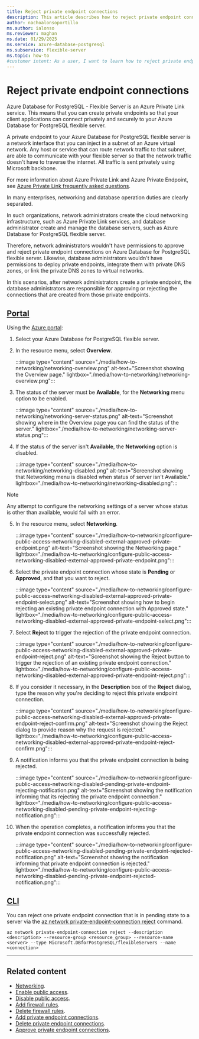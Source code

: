 ```yaml
---
title: Reject private endpoint connections
description: This article describes how to reject private endpoint connections to an Azure Database for PostgreSQL flexible server.
author: nachoalonsoportillo
ms.author: ialonso
ms.reviewer: maghan
ms.date: 01/29/2025
ms.service: azure-database-postgresql
ms.subservice: flexible-server
ms.topic: how-to
#customer intent: As a user, I want to learn how to reject private endpoint connections to an Azure Database for PostgreSQL flexible server.
---
```


# Reject private endpoint connections

Azure Database for PostgreSQL - Flexible Server is an Azure Private Link service. This means that you can create private endpoints so that your client applications can connect privately and securely to your Azure Database for PostgreSQL flexible server.

A private endpoint to your Azure Database for PostgreSQL flexible server is a network interface that you can inject in a subnet of an Azure virtual network. Any host or service that can route network traffic to that subnet, are able to communicate with your flexible server so that the network traffic doesn't have to traverse the internet. All traffic is sent privately using Microsoft backbone.

For more information about Azure Private Link and Azure Private Endpoint, see [Azure Private Link frequently asked questions](/azure/private-link/private-link-faq).

In many enterprises, networking and database operation duties are clearly separated.

In such organizations, network administrators create the cloud networking infrastructure, such as Azure Private Link services, and database administrator create and manage the database servers, such as Azure Database for PostgreSQL flexible server.

Therefore, network administrators wouldn't have permissions to approve and reject private endpoint connections on Azure Database for PostgreSQL flexible server. Likewise, database administrators wouldn't have permissions to deploy private endpoints, integrate them with private DNS zones, or link the private DNS zones to virtual networks.

In this scenarios, after network administrators create a private endpoint, the database administrators are responsible for approving or rejecting the connections that are created from those private endpoints.

## [Portal](#tab/portal-reject-private-endpoint-connections)

Using the [Azure portal](https://portal.azure.com/):

1. Select your Azure Database for PostgreSQL flexible server.

2. In the resource menu, select **Overview**.

    :::image type="content" source="./media/how-to-networking/networking-overview.png" alt-text="Screenshot showing the Overview page." lightbox="./media/how-to-networking/networking-overview.png":::

3. The status of the server must be **Available**, for the **Networking** menu option to be enabled.

    :::image type="content" source="./media/how-to-networking/networking-server-status.png" alt-text="Screenshot showing where in the Overview page you can find the status of the server." lightbox="./media/how-to-networking/networking-server-status.png":::

4. If the status of the server isn't **Available**, the **Networking** option is disabled.

    :::image type="content" source="./media/how-to-networking/networking-disabled.png" alt-text="Screenshot showing that Networking menu is disabled when status of server isn't Available." lightbox="./media/how-to-networking/networking-disabled.png":::

> [!NOTE]
> Any attempt to configure the networking settings of a server whose status is other than available, would fail with an error.

5. In the resource menu, select **Networking**.

    :::image type="content" source="./media/how-to-networking/configure-public-access-networking-disabled-external-approved-private-endpoint.png" alt-text="Screenshot showing the Networking page." lightbox="./media/how-to-networking/configure-public-access-networking-disabled-external-approved-private-endpoint.png":::

6. Select the private endpoint connection whose state is **Pending** or **Approved**, and that you want to reject.

    :::image type="content" source="./media/how-to-networking/configure-public-access-networking-disabled-external-approved-private-endpoint-select.png" alt-text="Screenshot showing how to begin rejecting an existing private endpoint connection with Approved state." lightbox="./media/how-to-networking/configure-public-access-networking-disabled-external-approved-private-endpoint-select.png":::

7. Select **Reject** to trigger the rejection of the private endpoint connection.

    :::image type="content" source="./media/how-to-networking/configure-public-access-networking-disabled-external-approved-private-endpoint-reject.png" alt-text="Screenshot showing the Reject button to trigger the rejection of an existing private endpoint connection." lightbox="./media/how-to-networking/configure-public-access-networking-disabled-external-approved-private-endpoint-reject.png":::

8. If you consider it necessary, in the **Description** box of the **Reject** dialog, type the reason why you're deciding to reject this private endpoint connection.

    :::image type="content" source="./media/how-to-networking/configure-public-access-networking-disabled-external-approved-private-endpoint-reject-confirm.png" alt-text="Screenshot showing the Reject dialog to provide reason why the request is rejected." lightbox="./media/how-to-networking/configure-public-access-networking-disabled-external-approved-private-endpoint-reject-confirm.png":::

9. A notification informs you that the private endpoint connection is being rejected.

    :::image type="content" source="./media/how-to-networking/configure-public-access-networking-disabled-pending-private-endpoint-rejecting-notification.png" alt-text="Screenshot showing the notification informing that its rejecting the private endpoint connection." lightbox="./media/how-to-networking/configure-public-access-networking-disabled-pending-private-endpoint-rejecting-notification.png":::

8. When the operation completes, a notification informs you that the private endpoint connection was successfully rejected.

    :::image type="content" source="./media/how-to-networking/configure-public-access-networking-disabled-pending-private-endpoint-rejected-notification.png" alt-text="Screenshot showing the notification informing that private endpoint connection is rejected." lightbox="./media/how-to-networking/configure-public-access-networking-disabled-pending-private-endpoint-rejected-notification.png":::

## [CLI](#tab/cli-rejected-private-endpoint-connection)

You can reject one private endpoint connection that is in pending state to a server via the [az network private-endpoint-connection reject](/cli/azure/network/private-endpoint-connection#az-network-private-endpoint-connection-reject) command.

```azurecli-interactive
az network private-endpoint-connection reject --description <description> --resource-group <resource_group> --resource-name <server> --type Microsoft.DBforPostgreSQL/flexibleServers --name <connection>
```

---

## Related content

- [Networking](how-to-networking.md).
- [Enable public access](how-to-networking-servers-deployed-public-access-enable-public-access.md).
- [Disable public access](how-to-networking-servers-deployed-public-access-disable-public-access.md).
- [Add firewall rules](how-to-networking-servers-deployed-public-access-add-firewall-rules.md).
- [Delete firewall rules](how-to-networking-servers-deployed-public-access-delete-firewall-rules.md).
- [Add private endpoint connections](how-to-networking-servers-deployed-public-access-add-private-endpoint-connections.md).
- [Delete private endpoint connections](how-to-networking-servers-deployed-public-access-delete-private-endpoint-connections.md).
- [Approve private endpoint connections](how-to-networking-servers-deployed-public-access-approve-private-endpoint-connections.md).
